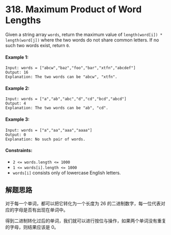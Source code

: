 # 318. Maximum Product of Word Lengths

Given a string array `words`, return the maximum value of `length(word[i]) * length(word[j])` where the two words do not share common letters. If no such two words exist, return `0`.

#### Example 1:

```
Input: words = ["abcw","baz","foo","bar","xtfn","abcdef"]
Output: 16
Explanation: The two words can be "abcw", "xtfn".
```

#### Example 2:

```
Input: words = ["a","ab","abc","d","cd","bcd","abcd"]
Output: 4
Explanation: The two words can be "ab", "cd".
```

#### Example 3:

```
Input: words = ["a","aa","aaa","aaaa"]
Output: 0
Explanation: No such pair of words.
``` 

#### Constraints:

+ `2 <= words.length <= 1000`
+ `1 <= words[i].length <= 1000`
+ `words[i]` consists only of lowercase English letters.

## 解题思路

对于每一个单词，都可以把它转化为一个长度为 26 的二进制数字，每一位代表对应的字母是否有出现在单词中。

得到二进制转化过后的单词，我们就可以进行按位与操作，如果两个单词没有重复的字母，则结果应该是 0。
